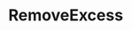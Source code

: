 # RemoveExcess

<include repo_url="https://github.com/foliant-docs/foliantcontrib.removeexcess.git" path="README.md" sethead="2" nohead="true"></include>
